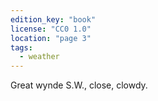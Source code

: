 ```yaml
---
edition_key: "book"
license: "CC0 1.0"
location: "page 3"
tags:
  - weather
---
```

Great wynde S.W., close, clowdy.
